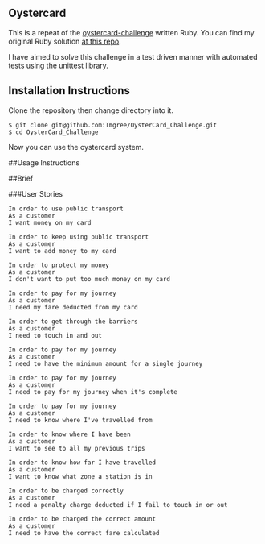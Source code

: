 ## Oystercard

This is a repeat of the [oystercard-challenge](https://github.com/makersacademy/course/tree/master/oystercard) written Ruby. You can find my original Ruby solution [at this repo](https://github.com/Tmgree/OysterCard).

I have aimed to solve this challenge in a test driven manner with automated tests using the unittest library.

## Installation Instructions

Clone the repository then change directory into it.

```
$ git clone git@github.com:Tmgree/OysterCard_Challenge.git
$ cd OysterCard_Challenge
```

Now you can use the oystercard system.

##Usage Instructions

##Brief



###User Stories

```
In order to use public transport
As a customer
I want money on my card

In order to keep using public transport
As a customer
I want to add money to my card

In order to protect my money
As a customer
I don't want to put too much money on my card

In order to pay for my journey
As a customer
I need my fare deducted from my card

In order to get through the barriers
As a customer
I need to touch in and out

In order to pay for my journey
As a customer
I need to have the minimum amount for a single journey

In order to pay for my journey
As a customer
I need to pay for my journey when it's complete

In order to pay for my journey
As a customer
I need to know where I've travelled from

In order to know where I have been
As a customer
I want to see to all my previous trips

In order to know how far I have travelled
As a customer
I want to know what zone a station is in

In order to be charged correctly
As a customer
I need a penalty charge deducted if I fail to touch in or out

In order to be charged the correct amount
As a customer
I need to have the correct fare calculated
```
